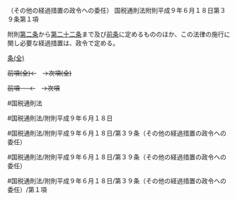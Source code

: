 （その他の経過措置の政令への委任）
国税通則法附則平成９年６月１８日第３９条第１項

附則[第二条](国税通則法＿＿＿＿附則平成９年６月１８日第２条第１項)から[第二十二条](国税通則法＿＿＿＿附則平成９年６月１８日第２２条第１項)まで及び[前条](国税通則法＿＿＿＿附則平成９年６月１８日第３８条第１項)に定めるもののほか、この法律の施行に関し必要な経過措置は、政令で定める。

[条(全)](国税通則法＿＿＿＿附則平成９年６月１８日第３９条_.md)

~~前項(全)←~~　~~→次項(全)~~

~~前項 　 ←~~　~~→次項~~



#国税通則法

#国税通則法/附則平成９年６月１８日

#国税通則法/附則平成９年６月１８日/第３９条（その他の経過措置の政令への委任）

#国税通則法/附則平成９年６月１８日/第３９条（その他の経過措置の政令への委任）

#国税通則法/附則平成９年６月１８日/第３９条（その他の経過措置の政令への委任）/第１項

